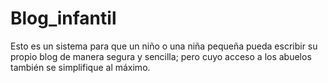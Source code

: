 # Blog_infantil
Esto es un sistema para que un niño o una niña pequeña pueda escribir su propio blog de manera segura y sencilla; pero cuyo acceso a los abuelos también se simplifique al máximo.
